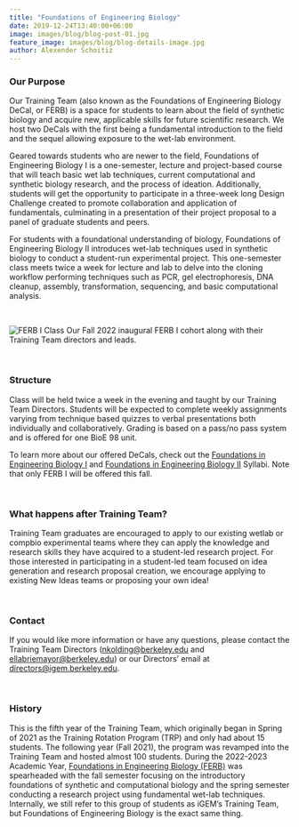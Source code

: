 ```yaml
---
title: "Foundations of Engineering Biology"
date: 2019-12-24T13:40:00+06:00
image: images/blog/blog-post-01.jpg
feature_image: images/blog/blog-details-image.jpg
author: Alexender Schoitiz
---
```

### Our Purpose

Our Training Team (also known as the Foundations of Engineering Biology DeCal, or FERB) is a space for students to learn about the field of synthetic biology and acquire new, applicable skills for future scientific research. We host two DeCals with the first being a fundamental introduction to the field and the sequel allowing exposure to the wet-lab environment.

Geared towards students who are newer to the field, Foundations of Engineering Biology I is a one-semester, lecture and project-based course that will teach basic wet lab techniques, current computational and synthetic biology research, and the process of ideation. Additionally, students will get the opportunity to participate in a three-week long Design Challenge created to promote collaboration and application of fundamentals, culminating in a presentation of their project proposal to a panel of graduate students and peers. 

For students with a foundational understanding of biology, Foundations of Engineering Biology II introduces wet-lab techniques used in synthetic biology to conduct a student-run experimental project. This one-semester class meets twice a week for lecture and lab to delve into the cloning workflow performing techniques such as PCR, gel electrophoresis, DNA cleanup, assembly, transformation, sequencing, and basic computational analysis.

&nbsp;

![FERB I Class](/images/training/ferb-class.png "A previous FERB I class.")
Our Fall 2022 inaugural FERB I cohort along with their Training Team directors and leads.

&nbsp;

### Structure

Class will be held twice a week in the evening and taught by our Training Team Directors. Students will be expected to complete weekly assignments varying from technique based quizzes to verbal presentations both individually and collaboratively. Grading is based on a pass/no pass system and is offered for one BioE 98 unit.

To learn more about our offered DeCals, check out the [Foundations in Engineering Biology I](https://docs.google.com/document/d/1FPsfQfNkSO_97Xg7I5P7CweWfrExin_oJOVs6g7TCug/edit?usp=sharing) and [Foundations in Engineering Biology II](https://docs.google.com/document/d/1qp1VQfMmCr7lsIilsCm2E-3oXe9Sqj3tRkuM5Dxsd8A/edit?usp=sharing) Syllabi. Note that only FERB I will be offered this fall.

&nbsp;
### What happens after Training Team?

Training Team graduates are encouraged to apply to our existing wetlab or compbio experimental teams where they can apply the knowledge and research skills they have acquired to a student-led research project. For those interested in participating in a student-led team focused on idea generation and research proposal creation, we encourage applying to existing New Ideas teams or proposing your own idea!

&nbsp;
### Contact

<!--![Training Team Directors](/images/training/TTDirectors23-24.png "Katie and George, our Training Team Directors")-->

If you would like more information or have any questions, please contact the Training Team Directors (<nkolding@berkeley.edu> and <ellabriemayor@berkeley.edu>) or our Directors’ email at <directors@igem.berkeley.edu>.

&nbsp;
### History

This is the fifth year of the Training Team, which originally began in Spring of 2021 as the Training Rotation Program (TRP) and only had about 15 students. The following year (Fall 2021), the program was revamped into the Training Team and hosted almost 100 students. During the 2022-2023 Academic Year, [Foundations in Engineering Biology (FERB)](/apply) was spearheaded with the fall semester focusing on the introductory foundations of synthetic and computational biology and the spring semester conducting a research project using fundamental wet-lab techniques. Internally, we still refer to this group of students as iGEM’s Training Team, but Foundations of Engineering Biology is the exact same thing.
